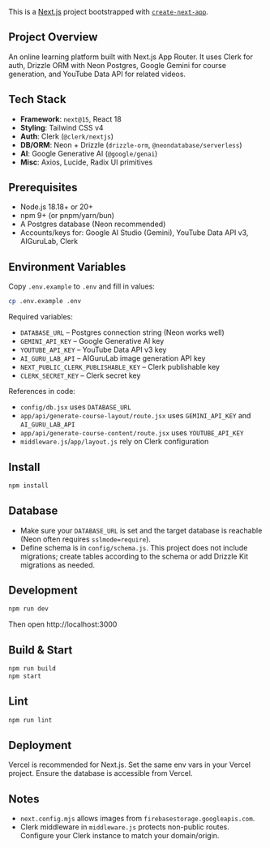 This is a [Next.js](https://nextjs.org) project bootstrapped with [`create-next-app`](https://github.com/vercel/next.js/tree/canary/packages/create-next-app).

## Project Overview

An online learning platform built with Next.js App Router. It uses Clerk for auth, Drizzle ORM with Neon Postgres, Google Gemini for course generation, and YouTube Data API for related videos.

## Tech Stack

- **Framework**: `next@15`, React 18
- **Styling**: Tailwind CSS v4
- **Auth**: Clerk (`@clerk/nextjs`)
- **DB/ORM**: Neon + Drizzle (`drizzle-orm`, `@neondatabase/serverless`)
- **AI**: Google Generative AI (`@google/genai`)
- **Misc**: Axios, Lucide, Radix UI primitives

## Prerequisites

- Node.js 18.18+ or 20+
- npm 9+ (or pnpm/yarn/bun)
- A Postgres database (Neon recommended)
- Accounts/keys for: Google AI Studio (Gemini), YouTube Data API v3, AIGuruLab, Clerk

## Environment Variables

Copy `.env.example` to `.env` and fill in values:

```bash
cp .env.example .env
```

Required variables:

- `DATABASE_URL` – Postgres connection string (Neon works well)
- `GEMINI_API_KEY` – Google Generative AI key
- `YOUTUBE_API_KEY` – YouTube Data API v3 key
- `AI_GURU_LAB_API` – AIGuruLab image generation API key
- `NEXT_PUBLIC_CLERK_PUBLISHABLE_KEY` – Clerk publishable key
- `CLERK_SECRET_KEY` – Clerk secret key

References in code:

- `config/db.jsx` uses `DATABASE_URL`
- `app/api/generate-course-layout/route.jsx` uses `GEMINI_API_KEY` and `AI_GURU_LAB_API`
- `app/api/generate-course-content/route.jsx` uses `YOUTUBE_API_KEY`
- `middleware.js`/`app/layout.js` rely on Clerk configuration

## Install

```bash
npm install
```

## Database

- Make sure your `DATABASE_URL` is set and the target database is reachable (Neon often requires `sslmode=require`).
- Define schema is in `config/schema.js`. This project does not include migrations; create tables according to the schema or add Drizzle Kit migrations as needed.

## Development

```bash
npm run dev
```

Then open http://localhost:3000

## Build & Start

```bash
npm run build
npm start
```

## Lint

```bash
npm run lint
```

## Deployment

Vercel is recommended for Next.js. Set the same env vars in your Vercel project. Ensure the database is accessible from Vercel.

## Notes

- `next.config.mjs` allows images from `firebasestorage.googleapis.com`.
- Clerk middleware in `middleware.js` protects non-public routes. Configure your Clerk instance to match your domain/origin.
